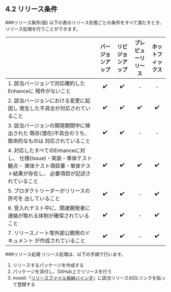## 4.2 リリース条件

###リリース条件(仮)
以下の表のリリース形態ごとの条件をすべて満たすとき、リリース処理を行うことができます。

<!-- 条件のセルは一行に全角20文字まで -->
|    |バージョンアップ|リビジョンアップ|プレビューリリース|ホットフィックス|
|----|:--------------:|:--------------:|:----------------:|:-------------:|
|1. 該当バージョンで対応確約したEnhanceに  残件がないこと|:heavy_check_mark:|:heavy_check_mark:|-|-|
|2. 該当バージョンにおける変更に起因し  発生した不具合が対応されていること|:heavy_check_mark:|:heavy_check_mark:|:heavy_check_mark:|:heavy_check_mark:|
|3. 該当バージョンの開発期間中に検出された  既存(潜在)不具合のうち、致命的なものは  対応されていること|:heavy_check_mark:|:heavy_check_mark:|-|-|
|4. 対応したすべてのEnhanceに対し、  仕様(Issue)・実装・単体テスト観点・  単体テスト項目書・単体テスト結果が存在し、  必要項目が記述されていること|:heavy_check_mark:|:heavy_check_mark:|:heavy_check_mark:|:heavy_check_mark:|
|5. プロダクトリーダーがリリースの許可を  出していること|:heavy_check_mark:|:heavy_check_mark:|-|:heavy_check_mark:|
|6. 受入れテスト中に、関連開発者に  連絡が取れる体制が確保されていること|:heavy_check_mark:|:heavy_check_mark:|-|:heavy_check_mark:|
|7. リリースノート等外部公開用のドキュメント  が作成されていること|:heavy_check_mark:|:heavy_check_mark:|-|:heavy_check_mark:|

###リリース処理
リリース処理は、以下の手順で行います。

 1. リリースするパッケージを作成する
 1. パッケージを添付し、GitHub上でリリースを行う
 1. moeの「[リリースファイル格納バインダ](https://moe.dreamarts.co.jp/hibiki/BRDFrame.do?func=document_list&binderId=11713)」に該当リリースのDLリンクを貼って登録する

